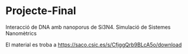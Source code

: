 # Projecte-Final
Interacció de DNA amb nanoporus de Si3N4. Simulació de Sistemes Nanomètrics

El material es troba a https://saco.csic.es/s/CfjggQrb9BLcA5o/download
